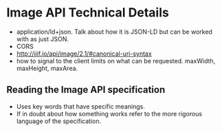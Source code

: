 # Image API Technical Details

<!-- #todo:750 write Image API Technical details section if this page is included in the SUMMARY -->

- application/ld+json. Talk about how it is JSON-LD but can be worked with as just JSON.
- CORS
- http://iiif.io/api/image/2.1/#canonical-uri-syntax
- how to signal to the client limits on what can be requested. maxWidth, maxHeight, maxArea.

## Reading the Image API specification
- Uses key words that have specific meanings.
- If in doubt about how something works refer to the more rigorous language of the specification.
